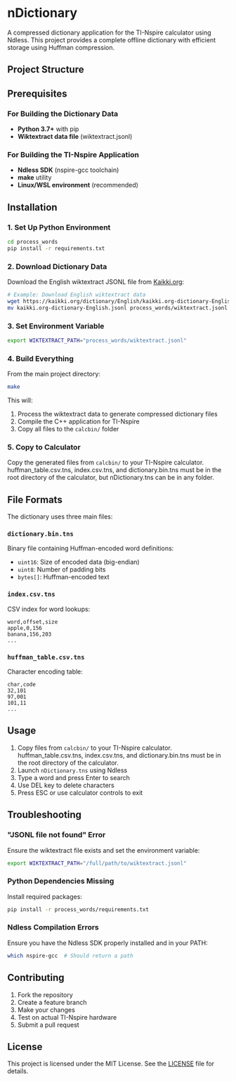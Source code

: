 # nDictionary

A compressed dictionary application for the TI-Nspire calculator using Ndless. This project provides a complete offline dictionary with efficient storage using Huffman compression.

## Project Structure


## Prerequisites

### For Building the Dictionary Data
- **Python 3.7+** with pip
- **Wiktextract data file** (wiktextract.jsonl)

### For Building the TI-Nspire Application
- **Ndless SDK** (nspire-gcc toolchain)
- **make** utility
- **Linux/WSL environment** (recommended)

## Installation

### 1. Set Up Python Environment

```bash
cd process_words
pip install -r requirements.txt
```

### 2. Download Dictionary Data

Download the English wiktextract JSONL file from [Kaikki.org](https://kaikki.org/dictionary/rawdata.html):

```bash
# Example: Download English wiktextract data
wget https://kaikki.org/dictionary/English/kaikki.org-dictionary-English.jsonl
mv kaikki.org-dictionary-English.jsonl process_words/wiktextract.jsonl
```

### 3. Set Environment Variable

```bash
export WIKTEXTRACT_PATH="process_words/wiktextract.jsonl"
```

### 4. Build Everything

From the main project directory:

```bash
make
```


This will:
1. Process the wiktextract data to generate compressed dictionary files
2. Compile the C++ application for TI-Nspire
3. Copy all files to the `calcbin/` folder


### 5. Copy to Calculator
Copy the generated files from `calcbin/` to your TI-Nspire calculator. 
huffman_table.csv.tns, index.csv.tns, and dictionary.bin.tns must be in the root directory of the calculator, but nDictionary.tns can be in any folder.

## File Formats

The dictionary uses three main files:

### `dictionary.bin.tns`
Binary file containing Huffman-encoded word definitions:
- `uint16`: Size of encoded data (big-endian)
- `uint8`: Number of padding bits
- `bytes[]`: Huffman-encoded text

### `index.csv.tns`
CSV index for word lookups:
```csv
word,offset,size
apple,0,156
banana,156,203
...
```

### `huffman_table.csv.tns`
Character encoding table:
```csv
char,code
32,101
97,001
101,11
...
```

## Usage

1. Copy files from `calcbin/` to your TI-Nspire calculator. huffman_table.csv.tns, index.csv.tns, and dictionary.bin.tns must be in the root directory of the calculator.
2. Launch `nDictionary.tns` using Ndless
3. Type a word and press Enter to search
4. Use DEL key to delete characters
5. Press ESC or use calculator controls to exit

## Troubleshooting

### "JSONL file not found" Error
Ensure the wiktextract file exists and set the environment variable:
```bash
export WIKTEXTRACT_PATH="/full/path/to/wiktextract.jsonl"
```

### Python Dependencies Missing
Install required packages:
```bash
pip install -r process_words/requirements.txt
```

### Ndless Compilation Errors
Ensure you have the Ndless SDK properly installed and in your PATH:
```bash
which nspire-gcc  # Should return a path
```

## Contributing

1. Fork the repository
2. Create a feature branch
3. Make your changes
4. Test on actual TI-Nspire hardware
5. Submit a pull request

## License

This project is licensed under the MIT License. See the [LICENSE](LICENSE) file for details.



